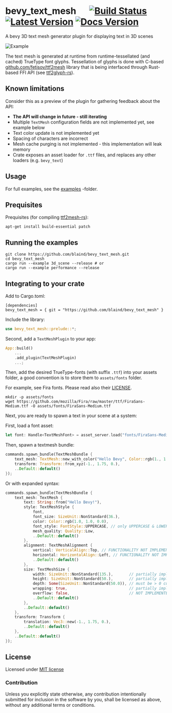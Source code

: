 # bevy_text_mesh &emsp; [![Build Status]][actions] [![Latest Version]][crates.io] [![Docs Version]][docs]

[Build Status]: https://img.shields.io/github/workflow/status/blaind/bevy_text_mesh/test
[actions]: https://github.com/blaind/bevy_text_mesh/actions?query=branch%3Amain
[Latest Version]: https://img.shields.io/crates/v/bevy_text_mesh.svg
[crates.io]: https://crates.io/crates/bevy_text_mesh

[Docs Version]: https://docs.rs/bevy_text_mesh/badge.svg
[docs]: https://docs.rs/bevy_text_mesh

A bevy 3D text mesh generator plugin for displaying text in 3D scenes

![Example](docs/highlight.webp)

The text mesh is generated at runtime from runtime-tessellated (and cached) TrueType font glyphs. Tessellation of glyphs is done with C-based [github.com/fetisov/ttf2mesh](https://github.com/fetisov/ttf2mesh/) library that is being interfaced through Rust-based FFI API (see [ttf2glyph-rs](https://crates.io/crates/ttf2mesh)).

## Known limitations

Consider this as a preview of the plugin for gathering feedback about the API:

* **The API will change in future - still iterating**
* Multiple `TextMesh` configuration fields are not implemented yet, see example below
* Text color update is not implemented yet
* Spacing of characters are incorrect
* Mesh cache purging is not implemented - this implementation will  leak memory
* Crate exposes an asset loader for `.ttf` files, and replaces any other loaders (e.g. `bevy_text`)

## Usage

For full examples, see the [examples](/examples) -folder.

## Prequisites

Prequisites (for compiling [ttf2mesh-rs](https://crates.io/crates/ttf2mesh)):

    apt-get install build-essential patch

## Running the examples

```
git clone https://github.com/blaind/bevy_text_mesh.git
cd bevy_text_mesh
cargo run --example 3d_scene --release # or
cargo run --example performance --release
```

## Integrating to your crate
Add to Cargo.toml:

```
[dependencies]
bevy_text_mesh = { git = "https://github.com/blaind/bevy_text_mesh" }
```

Include the library:

```rust
use bevy_text_mesh::prelude::*;
```

Second, add a `TextMeshPlugin` to your app:

```rust
App::build()
    ...
    .add_plugin(TextMeshPlugin)
    ...;
```

Then, add the desired TrueType-fonts (with suffix `.ttf`) into your assets folder, a good convention is to store them to `assets/fonts` folder.

For example, see Fira fonts. Please read also their [LICENSE](https://github.com/mozilla/Fira/blob/master/LICENSE).

    mkdir -p assets/fonts
    wget https://github.com/mozilla/Fira/raw/master/ttf/FiraSans-Medium.ttf -O assets/fonts/FiraSans-Medium.ttf

Next, you are ready to spawn a text in your scene at a system:

First, load a font asset:

```rust
let font: Handle<TextMeshFont> = asset_server.load("fonts/FiraSans-Medium.ttf");
```

Then, spawn a textmesh bundle:
```rust
commands.spawn_bundle(TextMeshBundle {
    text_mesh: TextMesh::new_with_color("Hello Bevy", Color::rgb(1., 1., 0.)),
    transform: Transform::from_xyz(-1., 1.75, 0.),
    ..Default::default()
});
```

Or with expanded syntax:

```rust
commands.spawn_bundle(TextMeshBundle {
    text_mesh: TextMesh {
        text: String::from("Hello Bevy!"),
        style: TextMeshStyle {
            font,
            font_size: SizeUnit::NonStandard(36.),
            color: Color::rgb(1.0, 1.0, 0.0),
            font_style: FontStyle::UPPERCASE, // only UPPERCASE & LOWERCASE implemented currently
            mesh_quality: Quality::Low,
            ..Default::default()
        },
        alignment: TextMeshAlignment {
            vertical: VerticalAlign::Top, // FUNCTIONALITY NOT IMPLEMENTED YET - NO EFFECT
            horizontal: HorizontalAlign::Left, // FUNCTIONALITY NOT IMPLEMENTED YET - NO EFFECT
            ..Default::default()
        },
        size: TextMeshSize {
            width: SizeUnit::NonStandard(135.),       // partially implemented
            height: SizeUnit::NonStandard(50.),       // partially implemented
            depth: Some(SizeUnit::NonStandard(50.0)), // must be > 0 currently, 2d mesh not supported yet
            wrapping: true,                           // partially implemented
            overflow: false,                          // NOT IMPLEMENTED YET
            ..Default::default()
        },
        ..Default::default()
    },
    transform: Transform {
        translation: Vec3::new(-1., 1.75, 0.),
        ..Default::default()
    },
    ..Default::default()
});
```

## License

Licensed under <a href="LICENSE">MIT license</a>

### Contribution

Unless you explicitly state otherwise, any contribution intentionally submitted
for inclusion in the software by you,  shall be licensed as above, without any additional terms or conditions.


